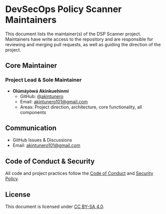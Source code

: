 # DevSecOps Policy Scanner Maintainers

This document lists the maintainer(s) of the DSP Scanner project. Maintainers have write access to the repository and are responsible for reviewing and merging pull requests, as well as guiding the direction of the project.

## Core Maintainer

### Project Lead & Sole Maintainer
- **Olúmáyòwá Akinkuehinmi**  
  - GitHub: [@akintunero](https://github.com/akintunero)  
  - Email: akintunero101@gmail.com  
  - Areas: Project direction, architecture, core functionality, all components  



## Communication

- GitHub Issues & Discussions  
- Email: akintunero101@gmail.com  


## Code of Conduct & Security

All code and project practices follow the [Code of Conduct](CODE_OF_CONDUCT.md) and [Security Policy](SECURITY.md).

## License

This document is licensed under [CC BY-SA 4.0](https://creativecommons.org/licenses/by-sa/4.0/).
